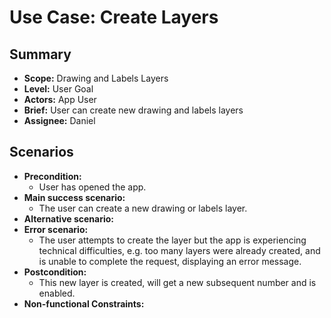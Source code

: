 # Use Case: Create Layers

## Summary

- **Scope:** Drawing and Labels Layers
- **Level:** User Goal
- **Actors:** App User
- **Brief:** User can create new drawing and labels layers
- **Assignee:** Daniel

## Scenarios

- **Precondition:**
  - User has opened the app.
- **Main success scenario:**
  - The user can create a new drawing or labels layer.
- **Alternative scenario:**
- **Error scenario:**
  - The user attempts to create the layer but the app is experiencing technical difficulties, e.g. too many layers were already created, and is unable to complete the request, displaying an error message.
- **Postcondition:**
  - This new layer is created, will get a new subsequent number and is enabled.
- **Non-functional Constraints:**
